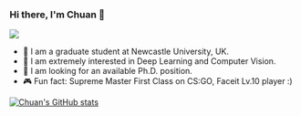 ### Hi there, I'm Chuan 👋

![](https://komarev.com/ghpvc/?username=Chu4nQ1n&color=blue)

- 🔭 I am a graduate student at Newcastle University, UK.
- 🌱 I am extremely interested in Deep Learning and Computer Vision.
- 🤔 I am looking for an available Ph.D. position.
- 🎮 Fun fact: Supreme Master First Class on CS:GO, Faceit Lv.10 player :)

[![Chuan's GitHub stats](https://github-readme-stats.vercel.app/api?username=Chu4nQ1n&show_icons=true&theme=dark)](https://github.com/anuraghazra/github-readme-stats)
